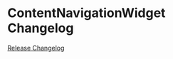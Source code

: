 # ContentNavigationWidget Changelog

[Release Changelog](https://github.com/spryker-shop/content-navigation-widget/releases)
